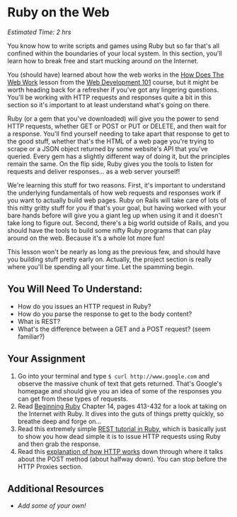# Ruby on the Web
*Estimated Time: 2 hrs*

You know how to write scripts and games using Ruby but so far that's all confined within the boundaries of your local system.  In this section, you'll learn how to break free and start mucking around on the Internet.

You (should have) learned about how the web works in the [How Does The Web Work](/curriculum/web_development_101/how_does_the_web_work.md) lesson from the [Web Development 101](/curriculum/web_development_101) course, but it might be worth heading back for a refresher if you've got any lingering questions.  You'll be working with HTTP requests and responses quite a bit in this section so it's important to at least understand what's going on there.  

Ruby (or a gem that you've downloaded) will give you the power to send HTTP requests, whether GET or POST or PUT or DELETE, and then wait for a response.  You'll find yourself needing to take apart that response to get to the good stuff, whether that's the HTML of a web page you're trying to scrape or a JSON object returned by some website's API that you've queried.  Every gem has a slightly different way of doing it, but the principles remain the same.  On the flip side, Ruby gives you the tools to listen for requests and deliver responses... as a web server yourself!

We're learning this stuff for two reasons.  First, it's important to understand the underlying fundamentals of how web requests and responses work if you want to actually build web pages.  Ruby on Rails will take care of lots of this nitty gritty stuff for you if that's your goal, but having worked with your bare hands before will give you a giant leg up when using it and it doesn't take long to figure out.  Second, there's a big world outside of Rails, and you should have the tools to build some nifty Ruby programs that can play around on the web.  Because it's a whole lot more fun!

This lesson won't be nearly as long as the previous few, and should have you building stuff pretty early on.  Actually, the project section is really where you'll be spending all your time.  Let the spamming begin.

## You Will Need To Understand:

* How do you issues an HTTP request in Ruby?
* How do you parse the response to get to the body content?
* What is REST?
* What's the difference between a GET and a POST request? (seem familiar?)

## Your Assignment

1. Go into your terminal and type `$ curl http://www.google.com` and observe the massive chunk of text that gets returned.  That's Google's homepage and should give you an idea of some of the responses you can get from these types of requests.
1. Read [Beginning Ruby](http://beginningruby.org/) Chapter 14, pages 413-432 for a look at taking on the Internet with Ruby.  It dives into the guts of things pretty quickly, so breathe deep and forge on...
2. Read this extremely simple [REST tutorial in Ruby](http://rest.elkstein.org/2008/02/using-rest-in-ruby.html), which is basically just to show you how dead simple it is to issue HTTP requests using Ruby and then grab the response.
3. Read this [explanation of how HTTP works](http://www.jmarshall.com/easy/http/#whatis) down through where it talks about the POST method (about halfway down).  You can stop before the HTTP Proxies section.

## Additional Resources
* *Add some of your own!*
